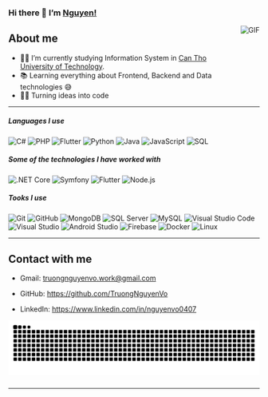 <h3 id="hi-there--im-danushka">Hi there 👋 I’m <a href="https://github.com/TruongNguyenVo/">Nguyen!</a></h3>
<img align="right" alt="GIF" height="160px" src="https://media.giphy.com/media/Ah3zHH7hvsSB2/giphy.gif">
<h2 id="im-a-associate-software-engineer-at-acentura">About me</h2>
<ul>
<li>👨‍💻 I’m currently studying Information System in <a href="https://ctuet.edu.vn/">Can Tho University of Technology</a>.</li>
<li>📚 Learning everything about Frontend, Backend and Data technologies 😅</li>
<li>💪🏼 Turning ideas into code</li>
</ul>
<hr>
<h5 id="languages-i-use">Languages I use</h5>
<p>

![C#](https://img.shields.io/badge/C%23-239120?style=flat&logo=csharp&logoColor=white)
![PHP](https://img.shields.io/badge/PHP-777BB4?style=flat&logo=php&logoColor=white)
![Flutter](https://img.shields.io/badge/Flutter-02569B?style=flat&logo=flutter&logoColor=white)
![Python](https://img.shields.io/badge/Python-000000?style=flat&logo=python&logoColor=white)
![Java](https://img.shields.io/badge/Java-000000?style=flat&logo=openjdk&logoColor=white)
![JavaScript](https://img.shields.io/badge/JavaScript-000000?style=flat&logo=javascript&logoColor=white)
![SQL](https://img.shields.io/badge/SQL-000000?style=flat&logo=mysql&logoColor=white)
<h5 id="some-of-the-technologies-i-have-worked-with">Some of the technologies I have worked with</h5><p>
  
![.NET Core](https://img.shields.io/badge/.NET%20Core-512BD4?style=flat&logo=dotnet&logoColor=white)
![Symfony](https://img.shields.io/badge/Symfony-000000?style=flat&logo=symfony&logoColor=white)
![Flutter](https://img.shields.io/badge/Flutter-02569B?style=flat&logo=flutter&logoColor=white)
![Node.js](https://img.shields.io/badge/Node.js-339933?style=flat&logo=node.js&logoColor=white)</p>
<h5 id="some-of-the-technologies-i-have-worked-with">Tooks I use</h5>
<p>
  
![Git](https://img.shields.io/badge/Git-222222?style=flat&logo=git&logoColor=F05032)
![GitHub](https://img.shields.io/badge/GitHub-222222?style=flat&logo=github&logoColor=181717)
![MongoDB](https://img.shields.io/badge/MongoDB-47A248?style=flat&logo=mongodb&logoColor=white)
![SQL Server](https://img.shields.io/badge/SQL%20Server-CC2927?style=flat&logo=microsoftsqlserver&logoColor=white)
![MySQL](https://img.shields.io/badge/MySQL-4479A1?style=flat&logo=mysql&logoColor=white)
![Visual Studio Code](https://img.shields.io/badge/VS%20Code-007ACC?style=flat&logo=visualstudiocode&logoColor=white)
![Visual Studio](https://img.shields.io/badge/Visual%20Studio-5C2D91?style=flat&logo=visualstudio&logoColor=white)
![Android Studio](https://img.shields.io/badge/Android%20Studio-3DDC84?style=flat&logo=androidstudio&logoColor=white)
![Firebase](https://img.shields.io/badge/Firebase-222222?style=flat&logo=firebase&logoColor=FFCA28)
![Docker](https://img.shields.io/badge/Docker-222222?style=flat&logo=docker&logoColor=2496ED)
![Linux](https://img.shields.io/badge/Linux-222222?style=flat&logo=linux&logoColor=FCC624)
</p>
<hr>

<h2 id="im-a-associate-software-engineer-at-acentura">Contact with me</h2>
<p>
  
- Gmail: truongnguyenvo.work@gmail.com  
  
- GitHub: https://github.com/TruongNguyenVo

- LinkedIn: https://www.linkedin.com/in/nguyenvo0407 
</p>

<img src="https://raw.githubusercontent.com/TruongNguyenVo/TruongNguyenVo/output/snake.svg" alt="Snake animation" />

###

<hr>
